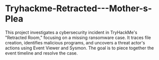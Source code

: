 # Tryhackme-Retracted---Mother-s-Plea
This project investigates a cybersecurity incident in TryHackMe's "Retracted Room," focusing on a missing ransomware case. It traces file creation, identifies malicious programs, and uncovers a threat actor's actions using Event Viewer and Sysmon. The goal is to piece together the event timeline and resolve the case.
